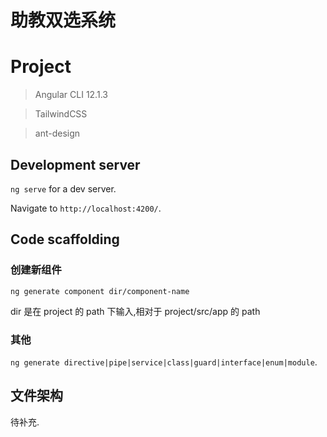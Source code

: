 # 助教双选系统

# Project

> Angular CLI 12.1.3

> TailwindCSS

> ant-design

## Development server

`ng serve` for a dev server.

Navigate to `http://localhost:4200/`.

## Code scaffolding

### 创建新组件

`ng generate component dir/component-name`

dir 是在 project 的 path 下输入,相对于 project/src/app 的 path

### 其他

`ng generate directive|pipe|service|class|guard|interface|enum|module`.

## 文件架构

待补充.
